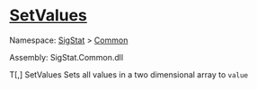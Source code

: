 # [SetValues](./ArrayExtension-100663386.md)

Namespace: [SigStat]() > [Common](./../README.md)

Assembly: SigStat.Common.dll

T[,]   SetValues    Sets all values in a two dimensional array to `value`
